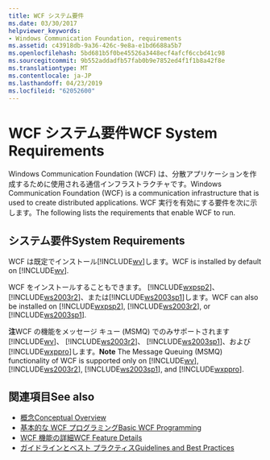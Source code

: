 ```yaml
---
title: WCF システム要件
ms.date: 03/30/2017
helpviewer_keywords:
- Windows Communication Foundation, requirements
ms.assetid: c43918db-9a36-426c-9e8a-e1bd6688a5b7
ms.openlocfilehash: 5bd681b5f0be45526a3448ecf4afcf6ccbd41c98
ms.sourcegitcommit: 9b552addadfb57fab0b9e7852ed4f1f1b8a42f8e
ms.translationtype: MT
ms.contentlocale: ja-JP
ms.lasthandoff: 04/23/2019
ms.locfileid: "62052600"
---
```

# <a name="wcf-system-requirements"></a><span data-ttu-id="8b59e-102">WCF システム要件</span><span class="sxs-lookup"><span data-stu-id="8b59e-102">WCF System Requirements</span></span>
<span data-ttu-id="8b59e-103">Windows Communication Foundation (WCF) は、分散アプリケーションを作成するために使用される通信インフラストラクチャです。</span><span class="sxs-lookup"><span data-stu-id="8b59e-103">Windows Communication Foundation (WCF) is a communication infrastructure that is used to create distributed applications.</span></span> <span data-ttu-id="8b59e-104">WCF 実行を有効にする要件を次に示します。</span><span class="sxs-lookup"><span data-stu-id="8b59e-104">The following lists the requirements that enable WCF to run.</span></span>  
  
## <a name="system-requirements"></a><span data-ttu-id="8b59e-105">システム要件</span><span class="sxs-lookup"><span data-stu-id="8b59e-105">System Requirements</span></span>  
 <span data-ttu-id="8b59e-106">WCF は既定でインストール[!INCLUDE[wv](../../../includes/wv-md.md)]します。</span><span class="sxs-lookup"><span data-stu-id="8b59e-106">WCF is installed by default on [!INCLUDE[wv](../../../includes/wv-md.md)].</span></span>  
  
 <span data-ttu-id="8b59e-107">WCF をインストールすることもできます。 [!INCLUDE[wxpsp2](../../../includes/wxpsp2-md.md)]、 [!INCLUDE[ws2003r2](../../../includes/ws2003r2-md.md)]、または[!INCLUDE[ws2003sp1](../../../includes/ws2003sp1-md.md)]します。</span><span class="sxs-lookup"><span data-stu-id="8b59e-107">WCF can also be installed on [!INCLUDE[wxpsp2](../../../includes/wxpsp2-md.md)], [!INCLUDE[ws2003r2](../../../includes/ws2003r2-md.md)], or [!INCLUDE[ws2003sp1](../../../includes/ws2003sp1-md.md)].</span></span>  
  
 <span data-ttu-id="8b59e-108">**注**WCF の機能をメッセージ キュー (MSMQ) でのみサポートされます[!INCLUDE[wv](../../../includes/wv-md.md)]、 [!INCLUDE[ws2003r2](../../../includes/ws2003r2-md.md)]、 [!INCLUDE[ws2003sp1](../../../includes/ws2003sp1-md.md)]、および[!INCLUDE[wxppro](../../../includes/wxppro-md.md)]します。</span><span class="sxs-lookup"><span data-stu-id="8b59e-108">**Note** The Message Queuing (MSMQ) functionality of WCF is supported only on [!INCLUDE[wv](../../../includes/wv-md.md)], [!INCLUDE[ws2003r2](../../../includes/ws2003r2-md.md)], [!INCLUDE[ws2003sp1](../../../includes/ws2003sp1-md.md)], and [!INCLUDE[wxppro](../../../includes/wxppro-md.md)].</span></span>  
  
## <a name="see-also"></a><span data-ttu-id="8b59e-109">関連項目</span><span class="sxs-lookup"><span data-stu-id="8b59e-109">See also</span></span>

- [<span data-ttu-id="8b59e-110">概念</span><span class="sxs-lookup"><span data-stu-id="8b59e-110">Conceptual Overview</span></span>](../../../docs/framework/wcf/conceptual-overview.md)
- [<span data-ttu-id="8b59e-111">基本的な WCF プログラミング</span><span class="sxs-lookup"><span data-stu-id="8b59e-111">Basic WCF Programming</span></span>](../../../docs/framework/wcf/basic-wcf-programming.md)
- [<span data-ttu-id="8b59e-112">WCF 機能の詳細</span><span class="sxs-lookup"><span data-stu-id="8b59e-112">WCF Feature Details</span></span>](../../../docs/framework/wcf/feature-details/index.md)
- [<span data-ttu-id="8b59e-113">ガイドラインとベスト プラクティス</span><span class="sxs-lookup"><span data-stu-id="8b59e-113">Guidelines and Best Practices</span></span>](../../../docs/framework/wcf/guidelines-and-best-practices.md)

